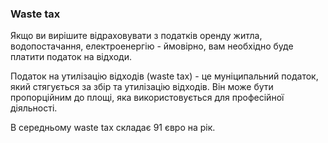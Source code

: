 ### Waste tax

Якщо ви вирішите відраховувати з податків оренду житла, водопостачання, електроенергію - ймовірно, вам необхідно буде
платити податок на відходи.

Податок на утилізацію відходів (waste tax) - це муніципальний податок, який стягується за збір та утилізацію відходів.
Він може бути пропорційним до площі, яка використовується для професійної діяльності.

В середньому waste tax складає 91 євро на рік.
